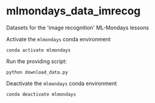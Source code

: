 # mlmondays_data_imrecog
Datasets for the 'image recognition' ML-Mondays lessons


Activate the `mlmondays` conda environment

`conda activate mlmondays`

Run the providing script:

`python download_data.py`

Deactivate the `mlmondays` conda environment

`conda deactivate mlmondays`
